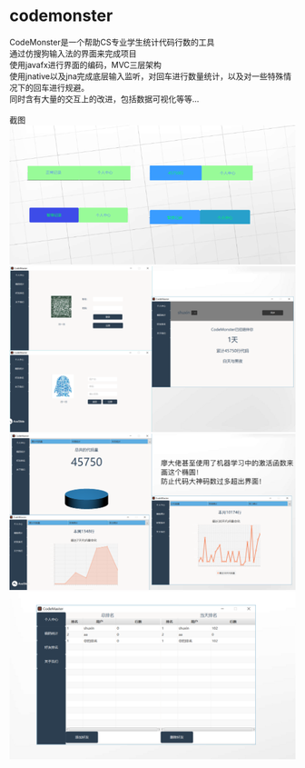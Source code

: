 # codemonster
CodeMonster是一个帮助CS专业学生统计代码行数的工具<br>
通过仿搜狗输入法的界面来完成项目<br>
使用javafx进行界面的编码，MVC三层架构<br>
使用jnative以及jna完成底层输入监听，对回车进行数量统计，以及对一些特殊情况下的回车进行规避。<br>
同时含有大量的交互上的改进，包括数据可视化等等...<br>
<br>
截图<br>
![Image text](https://github.com/shuxinpei/codemonster/blob/master/image/1.png)
![Image text](https://github.com/shuxinpei/codemonster/blob/master/image/2.png)
![Image text](https://github.com/shuxinpei/codemonster/blob/master/image/3.png)
![Image text](https://github.com/shuxinpei/codemonster/blob/master/image/4.png)


